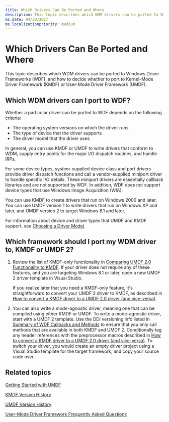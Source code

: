 ```yaml
---
title: Which Drivers Can Be Ported and Where
description: This topic describes which WDM drivers can be ported to Windows Driver Frameworks (WDF), and how to decide whether to port to Kernel-Mode Driver Framework (KMDF) or User-Mode Driver Framework (UMDF).
ms.date: 04/20/2017
ms.localizationpriority: medium
---
```


# Which Drivers Can Be Ported and Where


This topic describes which WDM drivers can be ported to Windows Driver Frameworks (WDF), and how to decide whether to port to Kernel-Mode Driver Framework (KMDF) or User-Mode Driver Framework (UMDF).

## Which WDM drivers can I port to WDF?


Whether a particular driver can be ported to WDF depends on the following criteria:

-   The operating system versions on which the driver runs
-   The type of device that the driver supports
-   The driver model that the driver uses

In general, you can use KMDF or UMDF to write drivers that conform to WDM, supply entry points for the major I/O dispatch routines, and handle IRPs.

For some device types, system-supplied device class and port drivers provide driver dispatch functions and call a vendor-supplied miniport driver to handle specific I/O details. These miniport drivers are essentially callback libraries and are not supported by WDF. In addition, WDF does not support device types that use Windows Image Acquisition (WIA).

You can use KMDF to create drivers that run on Windows 2000 and later. You can use UMDF version 1 to write drivers that run on Windows XP and later, and UMDF version 2 to target Windows 8.1 and later.

For information about device and driver types that UMDF and KMDF support, see [Choosing a Driver Model](../gettingstarted/choosing-a-driver-model.md).

## Which framework should I port my WDM driver to, KMDF or UMDF 2?


1.  Review the list of KMDF-only functionality in [Comparing UMDF 2.0 Functionality to KMDF](comparing-umdf-2-0-functionality-to-kmdf.md). If your driver does not require any of these features, and you are targeting Windows 8.1 or later, open a new UMDF 2 driver template in Visual Studio.

    If you realize later that you need a KMDF-only feature, it's straightforward to convert your UMDF 2 driver to KMDF, as described in [How to convert a KMDF driver to a UMDF 2.0 driver (and vice-versa)](how-to-generate-a-umdf-driver-from-a-kmdf-driver.md).

2.  You can also write a *mode-agnostic* driver, meaning one that can be compiled using either KMDF or UMDF. To write a mode-agnostic driver, start with a UMDF 2 template. Use the DDI versioning info listed in [Summary of WDF Callbacks and Methods](/windows-hardware/drivers/ddi/_wdf/) to ensure that you only call methods that are available in both KMDF and UMDF 2. Conditionally tag any header references with the preprocessor macros described in [How to convert a KMDF driver to a UMDF 2.0 driver (and vice-versa)](how-to-generate-a-umdf-driver-from-a-kmdf-driver.md). To switch your driver, you would create an empty driver project using a Visual Studio template for the target framework, and copy your source code over.

## Related topics


[Getting Started with UMDF](./getting-started-with-umdf-version-2.md)

[KMDF Version History](kmdf-version-history.md)

[UMDF Version History](umdf-version-history.md)

[User-Mode Driver Framework Frequently Asked Questions](user-mode-driver-framework-frequently-asked-questions.yml)

 

